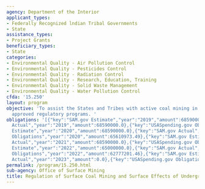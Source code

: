 ```yaml
---
agency: Department of the Interior
applicant_types:
- Federally Recognized lndian Tribal Governments
- State
assistance_types:
- Project Grants
beneficiary_types:
- State
categories:
- Environmental Quality - Air Pollution Control
- Environmental Quality - Pesticides Control
- Environmental Quality - Radiation Control
- Environmental Quality - Research, Education, Training
- Environmental Quality - Solid Waste Management
- Environmental Quality - Water Pollution Control
cfda: '15.250'
layout: program
objective: 'To assist the States and Tribes with active coal mining in administering
  approved regulatory programs. '
obligations: '[{"key":"SAM.gov Estimate","year":"2019","amount":68590000.0},{"key":"SAM.gov
  Actual","year":"2019","amount":68590000.0},{"key":"USASpending.gov Obligations","year":"2019","amount":52540134.18},{"key":"SAM.gov
  Estimate","year":"2020","amount":68590000.0},{"key":"SAM.gov Actual","year":"2020","amount":68590000.0},{"key":"USASpending.gov
  Obligations","year":"2020","amount":65610973.49},{"key":"SAM.gov Estimate","year":"2021","amount":68590000.0},{"key":"SAM.gov
  Actual","year":"2021","amount":68590000.0},{"key":"USASpending.gov Obligations","year":"2021","amount":59914606.9},{"key":"SAM.gov
  Estimate","year":"2022","amount":65000000.0},{"key":"SAM.gov Actual","year":"2022","amount":42850131.0},{"key":"USASpending.gov
  Obligations","year":"2022","amount":62777201.46},{"key":"SAM.gov Estimate","year":"2023","amount":65000000.0},{"key":"SAM.gov
  Actual","year":"2023","amount":0.0},{"key":"USASpending.gov Obligations","year":"2023","amount":33630385.23}]'
permalink: /program/15.250.html
sub-agency: Office of Surface Mining
title: Regulation of Surface Coal Mining and Surface Effects of Underground Coal Mining
---
```

